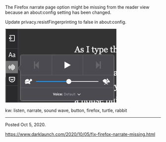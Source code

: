 The Firefox narrate page option might be missing from the reader view because an about:config setting has been changed.

Update privacy.resistFingerprinting to false in about:config.

<img alt="" src="/img/uploads/2020-10/firefox-reader-view-narrate-page.png" />

kw: listen, narrate, sound wave, button, firefox, turtle, rabbit

---

Posted Oct 5, 2020.

https://www.darklaunch.com/2020/10/05/fix-firefox-narrate-missing.html